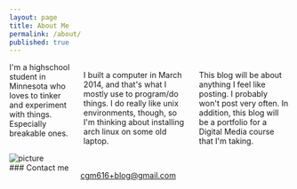 ```yaml
---
layout: page
title: About Me
permalink: /about/
published: true
---
```


<div class="eight columns" markdown="1">
I'm a highschool student in Minnesota who loves to tinker and experiment with things. Especially breakable ones.

I built a computer in March 2014, and that's what I mostly use to program/do things. I do really like unix environments, though, so I'm thinking about installing arch linux on some old laptop.

This blog will be about anything I feel like posting. I probably won't post very often. In addition, this blog will be a portfolio for a Digital Media course that I'm taking.
</div>
<div class="four columns" markdown="1">
<img src="{{ site.baseurl }}/images/lightningport.png" style="max-width: 200px; height: auto;" alt="picture">
</div>
<div class="twelve columns" markdown="1">
### Contact me

[cgm616+blog@gmail.com](mailto:cgm616+blog@gmail.com)
</div>
